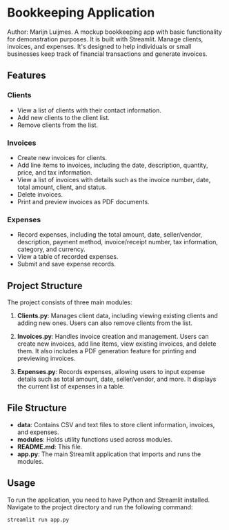 # Bookkeeping Application

Author: Marijn Luijmes.
A mockup bookkeeping app with basic functionality for demonstration purposes.
It is built with Streamlit. Manage clients, invoices, and expenses. It's designed to help individuals or small businesses keep track of financial transactions and generate invoices.

## Features


### Clients
- View a list of clients with their contact information.
- Add new clients to the client list.
- Remove clients from the list.

### Invoices
- Create new invoices for clients.
- Add line items to invoices, including the date, description, quantity, price, and tax information.
- View a list of invoices with details such as the invoice number, date, total amount, client, and status.
- Delete invoices.
- Print and preview invoices as PDF documents.

### Expenses
- Record expenses, including the total amount, date, seller/vendor, description, payment method, invoice/receipt number, tax information, category, and currency.
- View a table of recorded expenses.
- Submit and save expense records.

## Project Structure

The project consists of three main modules:

1. **Clients.py**: Manages client data, including viewing existing clients and adding new ones. Users can also remove clients from the list.

2. **Invoices.py**: Handles invoice creation and management. Users can create new invoices, add line items, view existing invoices, and delete them. It also includes a PDF generation feature for printing and previewing invoices.

3. **Expenses.py**: Records expenses, allowing users to input expense details such as total amount, date, seller/vendor, and more. It displays the current list of expenses in a table.

## File Structure

- **data**: Contains CSV and text files to store client information, invoices, and expenses.
- **modules**: Holds utility functions used across modules.
- **README.md**: This file.
- **app.py**: The main Streamlit application that imports and runs the modules.

## Usage

To run the application, you need to have Python and Streamlit installed. Navigate to the project directory and run the following command:

```bash
streamlit run app.py
